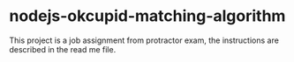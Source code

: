 # nodejs-okcupid-matching-algorithm
This project is a job assignment from protractor exam, the instructions are described in the read me file.
